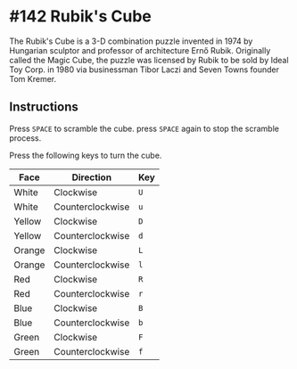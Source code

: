 # #142 Rubik's Cube

The Rubik's Cube is a 3-D combination puzzle invented in 1974 by Hungarian sculptor and professor of architecture Ernő Rubik. Originally called the Magic Cube, the puzzle was licensed by Rubik to be sold by Ideal Toy Corp. in 1980 via businessman Tibor Laczi and Seven Towns founder Tom Kremer.

## Instructions

Press `SPACE` to scramble the cube. press `SPACE` again to stop the scramble process.

Press the following keys to turn the cube.

| Face | Direction | Key |
| ----- | ----- | ----- |
| White | Clockwise | `U` |
| White | Counterclockwise | `u` |
| Yellow | Clockwise | `D` |
| Yellow | Counterclockwise | `d` |
| Orange | Clockwise | `L` |
| Orange | Counterclockwise | `l` |
| Red | Clockwise | `R` |
| Red | Counterclockwise | `r` |
| Blue | Clockwise | `B` |
| Blue | Counterclockwise | `b` |
| Green | Clockwise | `F` |
| Green | Counterclockwise | `f` |
